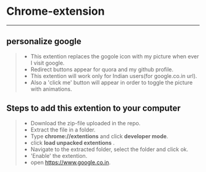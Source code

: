 # Chrome-extension
-------------------------------------------------------------------------------------------------------
##  personalize google

> * This extention replaces the gogole icon with my picture when ever I visit google.
> * Redirect buttons appear for quora and my github profile.
> * This extention will work only for Indian users(for google.co.in url).
> * Also a 'click me' button will appear in order to toggle the picture with animations.

## Steps to add this extention to your computer

> * Download the zip-file uploaded in the repo.
> * Extract the file in a folder.
> * Type **chrome://extentions** and click **developer mode**.
> * click **load unpacked extentions** .
> * Navigate to the extracted folder, select the folder and click ok.
> * 'Enable' the extention.
> * open https://www.google.co.in.
